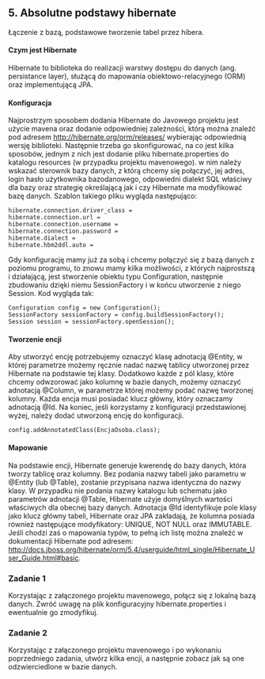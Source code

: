 ## 5. Absolutne podstawy hibernate

Łączenie z bazą, podstawowe tworzenie tabel przez hibera.

#### Czym jest Hibernate

Hibernate to biblioteka do realizacji warstwy dostępu do danych (ang. persistance layer), służącą do mapowania obiektowo-relacyjnego (ORM) oraz implementującą JPA.

#### Konfiguracja

Najprostrzym sposobem dodania Hibernate do Javowego projektu jest użycie mavena oraz dodanie odpowiedniej zależności, którą można znaleźć pod adresem http://hibernate.org/orm/releases/ wybierając odpowiednią wersję biblioteki.
Następnie trzeba go skonfigurować, na co jest kilka sposobów, jednym z nich jest dodanie pliku hibernate.properties do katalogu resources (w przypadku projektu mavenowego). w nim należy wskazać sterownik bazy danych, z którą chcemy się połączyć, jej adres, login hasło użytkownika bazodanowego, odpowiedni dialekt SQL właściwy dla bazy oraz strategię określającą jak i czy Hibernate ma modyfikować bazę danych. Szablon takiego pliku wygląda następująco:

```
hibernate.connection.driver_class = 
hibernate.connection.url = 
hibernate.connection.username = 
hibernate.connection.password = 
hibernate.dialect =
hibernate.hbm2ddl.auto = 
```
Gdy konfigurację mamy już za sobą i chcemy połączyć się z bazą danych z poziomu programu, to znowu mamy kilka możliwości, z których najprostszą i działającą, jest stworzenie obiektu typu Configuration, następnie zbudowaniu dzięki niemu SessionFactory i w końcu utworzenie z niego Session. Kod wygląda tak:

```
Configuration config = new Configuration();
SessionFactory sessionFactory = config.buildSessionFactory();
Session session = sessionFactory.openSession();
```

#### Tworzenie encji

Aby utworzyć encję potrzebujemy oznaczyć klasę adnotacją @Entity, w której parametrze możemy ręcznie nadać nazwę tablicy utworzonej przez Hibernate na podstawie tej klasy. Dodatkowo każde z pól klasy, które chcemy odwzorować jako kolumnę w bazie danych, możemy oznaczyć adnotacją @Column, w parametrze której możemy podać nazwę tworzonej kolumny. Każda encja musi posiadać klucz główny, który oznaczamy adnotacją @Id. Na koniec, jeśli korzystamy z konfiguracji przedstawionej wyżej, należy dodać utworzoną encję do konfiguracji.

```
config.addAnnotatedClass(EncjaOsoba.class);
```

#### Mapowanie

Na podstawie encji, Hibernate generuje kwerendę do bazy danych, która tworzy tablicę oraz kolumny. Bez podania nazwy tabeli jako parametru w @Entity (lub @Table), zostanie przypisana nazwa identyczna do nazwy klasy. W przypadku nie podania nazwy katalogu lub schematu jako parametrów adnotacji @Table, Hibernate użyje domyślnych wartości właściwych dla obecnej bazy danych. Adnotacja @Id identyfikuje pole klasy jako klucz główny tabeli, Hibernate oraz JPA zakładają, że kolumna posiada również następujące modyfikatory: UNIQUE, NOT NULL oraz IMMUTABLE. Jeśli chodzi zaś o mapowania typów, to pełną ich listę można znaleźć w dokumentacji Hibernate pod adresem: http://docs.jboss.org/hibernate/orm/5.4/userguide/html_single/Hibernate_User_Guide.html#basic.

### Zadanie 1

Korzystając z załączonego projektu mavenowego, połącz się z lokalną bazą danych. Zwróć uwagę na plik konfiguracyjny hibernate.properties i ewentualnie go zmodyfikuj.

### Zadanie 2

Korzystając z załączonego projektu mavenowego i po wykonaniu poprzedniego zadania, utwórz kilka encji, a następnie zobacz jak są one odzwierciedlone w bazie danych.
